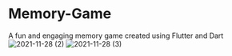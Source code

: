 # Memory-Game
A fun and engaging memory game created using Flutter and Dart
![2021-11-28 (2)](https://user-images.githubusercontent.com/78146814/143718617-59cf6c42-5db1-418d-af4c-6999ad6e30f6.png)
![2021-11-28 (3)](https://user-images.githubusercontent.com/78146814/143718618-98ac52e2-18d6-4a0a-a08e-5827b5b9bd97.png)
